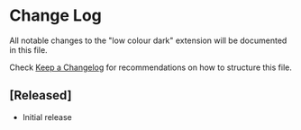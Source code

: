 # Change Log

All notable changes to the "low colour dark" extension will be documented in this file.

Check [Keep a Changelog](http://keepachangelog.com/) for recommendations on how to structure this file.

## [Released]

- Initial release
